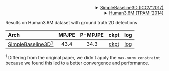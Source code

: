 <!-- [BACKBONE] -->

<details>
<summary align="right"><a href="http://openaccess.thecvf.com/content_iccv_2017/html/Martinez_A_Simple_yet_ICCV_2017_paper.html">SimpleBaseline3D (ICCV'2017)</a></summary>

```bibtex
@inproceedings{martinez_2017_3dbaseline,
  title={A simple yet effective baseline for 3d human pose estimation},
  author={Martinez, Julieta and Hossain, Rayat and Romero, Javier and Little, James J.},
  booktitle={ICCV},
  year={2017}
}
```

</details>

<!-- [DATASET] -->

<details>
<summary align="right"><a href="https://ieeexplore.ieee.org/abstract/document/6682899/">Human3.6M (TPAMI'2014)</a></summary>

```bibtex
@article{h36m_pami,
  author = {Ionescu, Catalin and Papava, Dragos and Olaru, Vlad and Sminchisescu,  Cristian},
  title = {Human3.6M: Large Scale Datasets and Predictive Methods for 3D Human Sensing in Natural Environments},
  journal = {IEEE Transactions on Pattern Analysis and Machine Intelligence},
  publisher = {IEEE Computer Society},
  volume = {36},
  number = {7},
  pages = {1325-1339},
  month = {jul},
  year = {2014}
}
```

</details>

Results on Human3.6M dataset with ground truth 2D detections

| Arch                                                            | MPJPE | P-MPJPE |                              ckpt                               |                              log                               |
| :-------------------------------------------------------------- | :---: | :-----: | :-------------------------------------------------------------: | :------------------------------------------------------------: |
| [SimpleBaseline3D<sup>1</sup>](/configs/body_3d_keypoint/image_pose_lift/h36m/image-pose-lift_tcn_8xb64-200e_h36m.py) | 43.4  |  34.3   | [ckpt](https://download.openmmlab.com/mmpose/body3d/simple_baseline/simple3Dbaseline_h36m-f0ad73a4_20210419.pth) | [log](https://download.openmmlab.com/mmpose/body3d/simple_baseline/20210415_065056.log.json) |

<sup>1</sup> Differing from the original paper, we didn't apply the `max-norm constraint` because we found this led to a better convergence and performance.
